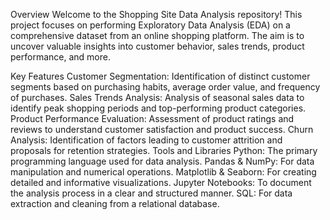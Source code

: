 Overview
Welcome to the Shopping Site Data Analysis repository! This project focuses on performing Exploratory Data Analysis (EDA) on a comprehensive dataset from an online shopping platform. The aim is to uncover valuable insights into customer behavior, sales trends, product performance, and more.

Key Features
Customer Segmentation: Identification of distinct customer segments based on purchasing habits, average order value, and frequency of purchases.
Sales Trends Analysis: Analysis of seasonal sales data to identify peak shopping periods and top-performing product categories.
Product Performance Evaluation: Assessment of product ratings and reviews to understand customer satisfaction and product success.
Churn Analysis: Identification of factors leading to customer attrition and proposals for retention strategies.
Tools and Libraries
Python: The primary programming language used for data analysis.
Pandas & NumPy: For data manipulation and numerical operations.
Matplotlib & Seaborn: For creating detailed and informative visualizations.
Jupyter Notebooks: To document the analysis process in a clear and structured manner.
SQL: For data extraction and cleaning from a relational database.
